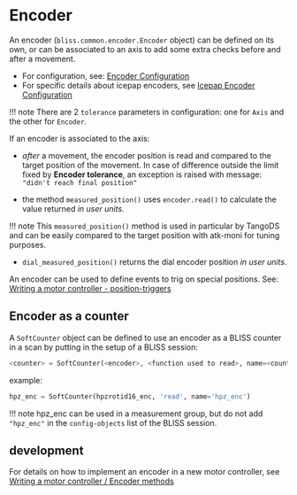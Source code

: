 
# Encoder

An encoder (`bliss.common.encoder.Encoder` object) can be defined on
its own, or can be associated to an axis to add some extra checks
before and after a movement.

* For configuration, see: [Encoder Configuration](config_encoder.md)
* For specific details about icepap encoders, see
[Icepap Encoder Configuration](config_icepap.md#encoder-configuration)

!!! note
    There are 2 `tolerance` parameters in configuration: one for
    `Axis` and the other for `Encoder`.

If an encoder is associated to the axis:

* *after* a movement, the encoder position is read and compared to the
  target position of the movement. In case of difference outside the
  limit fixed by **Encoder tolerance**, an exception is raised with
  message: `"didn't reach final position"`

* the method `measured_position()` uses `encoder.read()` to calculate
  the value returned *in user units*.

!!! note
    This `measured_position()` method is used in particular by
    TangoDS and can be easily compared to the target position with
    atk-moni for tuning purposes.

* `dial_measured_position()` returns the dial encoder position *in
  user units*.


An encoder can be used to define events to trig on special positions.
See: [Writing a motor controller -
position-triggers](dev_write_motctrl.md#position-triggers)

## Encoder as a counter

A `SoftCounter` object can be defined to use an encoder as a BLISS counter in a
scan by putting in the setup of a BLISS session:

```python
<counter> = SoftCounter(<encoder>, <function used to read>, name=<counter_name>)`
```

example:
```python
hpz_enc = SoftCounter(hpzrotid16_enc, 'read', name='hpz_enc')
```

!!! note
    hpz_enc can be used in a measurement group, but do not add `"hpz_enc"`
    in the `config-objects` list of the BLISS session.


## development

For details on how to implement an encoder in a new motor controller,
see [Writing a motor controller / Encoder
methods](dev_write_motctrl.md#encoder-methods)

